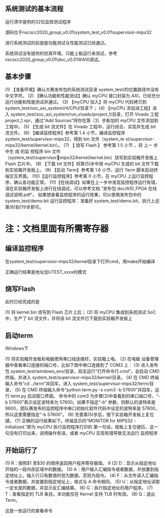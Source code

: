 ## 系统测试的基本流程

运行清华提供的32位监控测试程序

源码位于nscscc2020_group_v0.01\system_test_v0.01\supervisor-mips32

进行系统测试的前提是功能测试与性能测试已经通过。

系统测试没有提供的仿真环境，只能上板运行来测试，参考nscscc2020_group_v0.01\doc_v0.01中A10调试。

## 基本步骤

(1) 【准备环境】确认大赛发布包的系统测试目录 system_test/的位置路径中没有中文字符。
(2) 【确认功能和性能测试】确认 myCPU 接口封装为 AXI，已经充分运行功能和性能测试并通过。
(3) 【myCPU 加入】将 myCPU 代码拷贝到 system_test/soc_axi_system/rtl/CPU/目录下；
(4) 【myCPU 添加进工程】进入 system_test/soc_axi_system/run_vivado/project_1/目录，打开 Vivado 工程
project_1.xpr，通过“Add Sources”将你在第（3）步新加的 myCPU 文件添加到工程中。
(5) 【生成 bit 流文件】在 Vivado 工程中，运行综合、实现并生成 bit 流文件。
(6) 【编译监控程序】参考第 1.4 小节，编译监控程序 system_test/supervisor-mips32，得到 bin 文件（system_te
st/supervisor-mips32/kernel/kernel.bin）。
(7) 【 烧写 Flash 】 参考第 1.5 小节 ，将 上一 步 中生 成 的监 控程序 bin 文件（system_test/supervisormips32/kernel/kernel.bin）烧写到实验箱开发板上 Flash 芯片中。
(8) 【下载 bit 文件】将第(5)步中用 myCPU 生成的 bit 文件下载到实验箱开发板上。
(9) 【启动 Term】参考第 1.6 小节，运行 Term 脚本启动终端交互界面。
(10)【运行监控程序】参考第 0 小节，在 myCPU 上运行监控程序，确认各功能正常。
(11)【在线调试】如果在上一步中发现监控程序运行有错，请在实验箱开发板上进行在线调试，可以参考文档
“发布包 doc/A10_FPGA 在线调试说明.pdf”。
如果想查看监控程序的运行效果，可以使用发布包中的 system_test/demo.bit 运行监控程序：准备好
system_test/demo.bit，执行上述第(6)到(11)步即可。

# 注：文档里面有所需寄存器



## 编译监控程序

在system_test/supervisor-mips32/kernel目录下打开cmd，用make开始编译

正确运行结果是地址加UTEST_xxxx的模式



## 烧写Flash

此时已经完成的是

(1) 将 kernel.bin 烧写到 Flash 芯片上后；
(2) 将 myCPU 集成到系统测试 SoC 中，生产了 bit 流文件，并将该 bit 流文件已下载到实验箱开发板上

## 启动term

Windows下

(1) 将实验箱开发板和电脑使用串口线连接好。实验箱上电。
(2) 在电脑 设备管理器中查看串口连接的端口号，比如下图中串口连接到了 COM3 上：
(3) 进入发布包 system_test/windows_env/目录，双击运行“打开命令行.cmd”。会启动 CMD 终端，并进入
system_test/supervisor-mips32/kernel/目录。
(4) 在 CMD 终端输入命令“cd ../term”并回车，进入 system_test/supervisor-mips32/term/目录。
(5) 在 CMD 终端输入命令“python term.py -s com3 -b 57600”并回车，运行 term.py 启动窗口界面。
命令中的 com3 为步骤(2)中查看到的串口端口号，“-b 57600”表示设定波特率为 57600。如果不指定“-b”
参数，则默认的波特率是 9600，团队赛发布的监控程序中串口初始化软件代码中设定的波特率是 57600，
所以这里需要指定“-b 57600”。
(6) 完善第(5)步后，按下实验箱开发板上复位键。
(7) 正确的运行结果如下。终端显示的“MONITOR for MIPS32 - initialized.”即为 myCPU 执行监控程序打印的
第一句话，按板上复位键后，这一句没有打印出来，说明操作有误，或者 myCPU 实现有错导致无法运行
监控程序

## 开始运行了

(1) R：按照\$1 至\$30 的顺序返回用户程序寄存器值。
9
(2) D：显示从指定地址开始的一段内存区域中的数据。
(3) A：用户输入汇编指令或者数据，并放置到指定地址上。输入行只有数值时视为数据，否则为指令。
(4) F：从文件读入汇编指令或者数据，并放置到指定地址上，格式与 A 命令相同。
(5) U：从指定地址读取一定长度的数据，并显示反汇编结果。
(6) G：执行指定地址的用户程序。
(7) T：查看指定的 TLB 条目。本功能仅在 Kernel 支持 TLB 时有效。
(8) Q：退出 Term。

这是一些运行的查看命令

